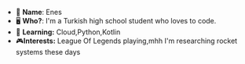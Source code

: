 

- 👀 __**Name**__: Enes
- 🖥️ **Who?**: I'm a Turkish high school student who loves to code.
- 🤿 **Learning:** Cloud,Python,Kotlin
- 🎮**Interests:** League Of Legends playing,mhh I'm researching rocket systems these days

<br/>
<br/>
